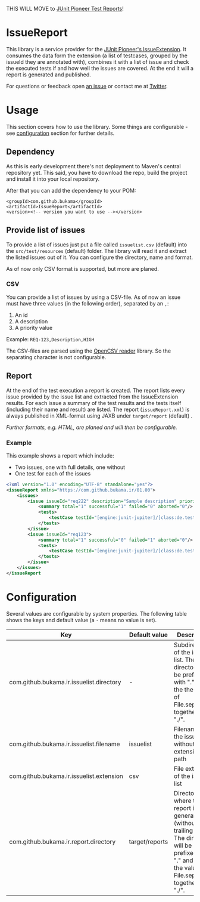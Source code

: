 THIS WILL MOVE to [JUnit Pioneer Test Reports](https://github.com/junit-pioneer/test-reports)!

# IssueReport
This library is a service provider for the [JUnit Pioneer's IssueExtension](https://junit-pioneer.org/docs/issue/).
It consumes the data form the extension (a list of testcases, grouped by the issueId they are annotated with), combines it with a list of issue and check the executed tests if and how well the issues are covered.
At the end it will a report is generated and published.

For questions or feedback open [an issue](https://github.com/Bukama/IssueReport/issues) or contact me at [Twitter](https://twitter.com/bukamabish).

# Usage
This section covers how to use the library.
Some things are configurable - see [configuration](#configuration) section for further details.

## Dependency
As this is early development there's not deployment to Maven's central repository yet.
This said, you have to download the repo, build the project and install it into your local repository.

After that you can add the dependency to your POM:

```text
<groupId>com.github.bukama</groupId>
<artifactId>IssueReport</artifactId>
<version><!-- version you want to use --></version>
```

## Provide list of issues
To provide a list of issues just put a file called `issuelist.csv` (default) into the `src/test/resources` (default) folder.
The library will read it and extract the listed issues out of it.
You can configure the directory, name and format.

As of now only CSV format is supported, but more are planed.

### CSV
You can provide a list of issues by using a CSV-file.
As of now an issue must have three values (in the following order), separated by an `,`:

1. An id
2. A description
3. A priority value

Example:
`REQ-123,Description,HIGH`

The CSV-files are parsed using the [OpenCSV reader](http://opencsv.sourceforge.net/) library.
So the separating character is not configurable.

## Report
At the end of the test execution a report is created.
The report lists every issue provided by the issue list and extracted from the IssueExtension results.
For each issue a summary of the test results and the tests itself (including their name and result) are listed.
The report (`issueReport.xml`) is always published in XML-format using JAXB under `target/report` (default) .

_Further formats, e.g. HTML, are planed and will then be configurable._

### Example
This example shows a report which include:
* Two issues, one with full details, one without
* One test for each of the issues

```xml
<?xml version="1.0" encoding="UTF-8" standalone="yes"?>
<issueReport xmlns="https://com.github.bukama.ir/01.00">
    <issues>
        <issue issueId="req222" description="Sample description" priority="HIGH">
            <summary total="1" successful="1" failed="0" aborted="0"/>
            <tests>
                <testCase testId="[engine:junit-jupiter]/[class:de.test.SimpleTest]/[method:anotherTest()]" result="SUCCESSFUL"/>
            </tests>
        </issue>
        <issue issueId="req123">
            <summary total="1" successful="0" failed="1" aborted="0"/>
            <tests>
                <testCase testId="[engine:junit-jupiter]/[class:de.test.SimpleTest]/[method:simpleTest()]" result="FAILED"/>
            </tests>
        </issue>
    </issues>
</issueReport
```

# Configuration
Several values are configurable by system properties.
The following table shows the keys and default value (a `-` means no value is set).

| Key | Default value | Description |
| --- | --- | --- |
| com.github.bukama.ir.issuelist.directory | - | Subdirectory of the issue list. The directory will be prefixed with "." and the the value of File.separator, together e.g "./". |
| com.github.bukama.ir.issuelist.filename | issuelist | Filename of the issue list without extension or path |
| com.github.bukama.ir.issuelist.extension | csv | File extension of the issue list |
| com.github.bukama.ir.report.directory | target/reports | Directory where the report is generated (without trailing slash). The directory will be prefixed with "." and the the value of File.separator, together e.g "./". |



